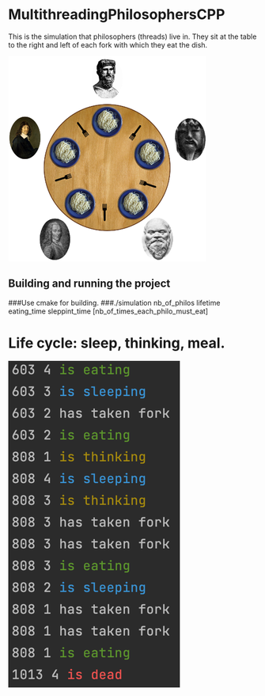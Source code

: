 # MultithreadingPhilosophersCPP
This is the simulation that philosophers (threads) live in.
They sit at the table to the right and left of each fork with which they eat the dish.

![Alt text](/images/philosophers.png?raw=true "Optional Title")

## Building and running the project
###Use cmake for building.
###./simulation nb_of_philos lifetime eating_time sleppint_time [nb_of_times_each_philo_must_eat]

# Life cycle: sleep, thinking, meal.

![Alt text](/images/screen_shot_of_sim.png?raw=true "Optional Title")
